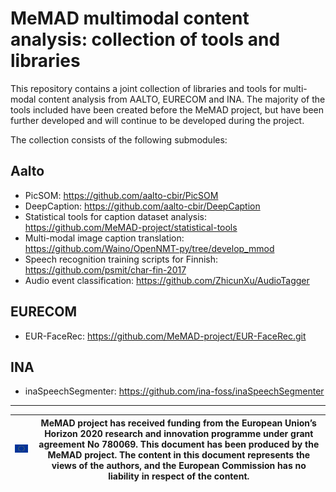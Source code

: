 # MeMAD multimodal content analysis: collection of tools and libraries

This repository contains a joint collection of libraries and tools for
multi-modal content analysis from AALTO, EURECOM and INA. The majority
of the tools included have been created before the MeMAD project, but
have been further developed and will continue to be developed during
the project.

The collection consists of the following submodules:

## Aalto
 * PicSOM: <https://github.com/aalto-cbir/PicSOM>
 * DeepCaption: <https://github.com/aalto-cbir/DeepCaption>
 * Statistical tools for caption dataset analysis: <https://github.com/MeMAD-project/statistical-tools>
 * Multi-modal image caption translation: <https://github.com/Waino/OpenNMT-py/tree/develop_mmod>
 * Speech recognition training scripts for Finnish: <https://github.com/psmit/char-fin-2017>
 * Audio event classification: <https://github.com/ZhicunXu/AudioTagger>
 
## EURECOM
 * EUR-FaceRec: <https://github.com/MeMAD-project/EUR-FaceRec.git>

## INA
 * inaSpeechSegmenter: <https://github.com/ina-foss/inaSpeechSegmenter>

---

![EU emblem](euflag.png) | MeMAD project has received funding from the European Union’s Horizon 2020 research and innovation programme under grant agreement No 780069. This document has been produced by the MeMAD project. The content in this document represents the views of the authors, and the European Commission has no liability in respect of the content.
------------------------ | --------------------------------------------------------------------------------------------------------------------------------------------------------------------------------------------------------------------------------------------------------------------------------------------------------------------------------------------

